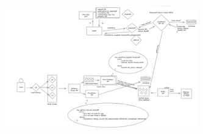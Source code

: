 ![Insurance Claim System Design](https://github.com/Yppiti/SystemDesigns/raw/main/InsuranceClaimSystem/images/insuranceClaimSystem-v2.png)
